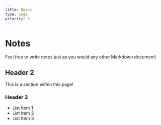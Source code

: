 ```yaml
---
title: Notes
type: page
priority: 3
---
```


# Notes

Feel free to write notes just as you would any other Markdown document!

## Header 2

This is a section within this page!

### Header 3

*  List Item 1
*  List Item 2
*  List Item 3